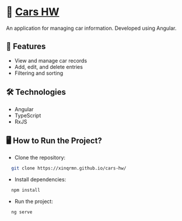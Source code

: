 # 🚗 [Cars HW](https://xinqrmn.github.io/cars-hw/)

An application for managing car information. Developed using Angular.  

## 🚀 Features
- View and manage car records
- Add, edit, and delete entries
- Filtering and sorting

## 🛠️ Technologies
- Angular
- TypeScript
- RxJS

## 🖥️ How to Run the Project?
+ Clone the repository:
```bash
  git clone https://xinqrmn.github.io/cars-hw/
```

+ Install dependencies:
```bash
  npm install
```

+ Run the project:
```bash
  ng serve
```
